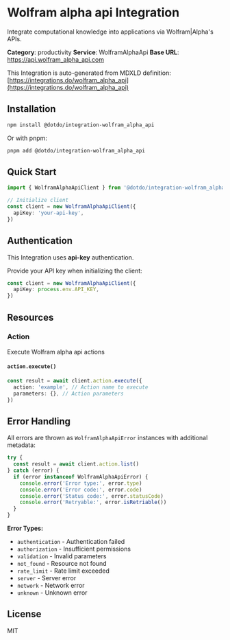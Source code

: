 # Wolfram alpha api Integration

Integrate computational knowledge into applications via Wolfram|Alpha's APIs.

**Category**: productivity
**Service**: WolframAlphaApi
**Base URL**: https://api.wolfram_alpha_api.com

This Integration is auto-generated from MDXLD definition: [https://integrations.do/wolfram_alpha_api](https://integrations.do/wolfram_alpha_api)

## Installation

```bash
npm install @dotdo/integration-wolfram_alpha_api
```

Or with pnpm:

```bash
pnpm add @dotdo/integration-wolfram_alpha_api
```

## Quick Start

```typescript
import { WolframAlphaApiClient } from '@dotdo/integration-wolfram_alpha_api'

// Initialize client
const client = new WolframAlphaApiClient({
  apiKey: 'your-api-key',
})
```

## Authentication

This Integration uses **api-key** authentication.

Provide your API key when initializing the client:

```typescript
const client = new WolframAlphaApiClient({
  apiKey: process.env.API_KEY,
})
```

## Resources

### Action

Execute Wolfram alpha api actions

#### `action.execute()`

```typescript
const result = await client.action.execute({
  action: 'example', // Action name to execute
  parameters: {}, // Action parameters
})
```

## Error Handling

All errors are thrown as `WolframAlphaApiError` instances with additional metadata:

```typescript
try {
  const result = await client.action.list()
} catch (error) {
  if (error instanceof WolframAlphaApiError) {
    console.error('Error type:', error.type)
    console.error('Error code:', error.code)
    console.error('Status code:', error.statusCode)
    console.error('Retryable:', error.isRetriable())
  }
}
```

**Error Types:**

- `authentication` - Authentication failed
- `authorization` - Insufficient permissions
- `validation` - Invalid parameters
- `not_found` - Resource not found
- `rate_limit` - Rate limit exceeded
- `server` - Server error
- `network` - Network error
- `unknown` - Unknown error

## License

MIT
